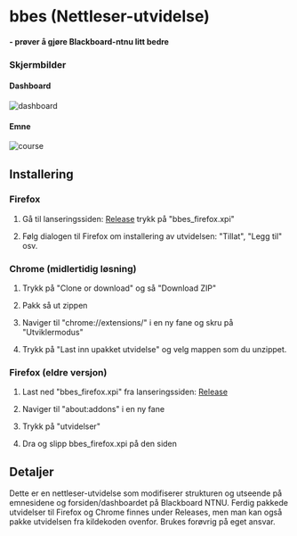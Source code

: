 # bbes (Nettleser-utvidelse)
#### - prøver å gjøre Blackboard-ntnu litt bedre

### Skjermbilder

#### Dashboard
![dashboard](https://user-images.githubusercontent.com/9072087/32926993-87bf8f34-cb4a-11e7-9b52-937d744cabe8.png)

#### Emne
![course](https://user-images.githubusercontent.com/9072087/32926997-8ddc0f96-cb4a-11e7-8aed-b42f0aafa3a5.png)



## Installering

### Firefox

1. Gå til lanseringssiden: [Release](https://github.com/KaHole/bbes/releases/latest) trykk på "bbes_firefox.xpi"

2. Følg dialogen til Firefox om installering av utvidelsen: "Tillat", "Legg til" osv.

### Chrome (midlertidig løsning)

1. Trykk på "Clone or download" og så "Download ZIP"

2. Pakk så ut zippen

3. Naviger til "chrome://extensions/" i en ny fane og skru på "Utviklermodus"

4. Trykk på "Last inn upakket utvidelse" og velg mappen som du unzippet.

### Firefox (eldre versjon)

1. Last ned "bbes_firefox.xpi" fra lanseringssiden:
[Release](https://github.com/KaHole/bbes/releases/latest)

2. Naviger til "about:addons" i en ny fane

3. Trykk på "utvidelser"

4. Dra og slipp bbes_firefox.xpi på den siden


## Detaljer

Dette er en nettleser-utvidelse som modifiserer strukturen og utseende på emnesidene og forsiden/dashboardet på Blackboard NTNU. Ferdig pakkede utvidelser til Firefox og Chrome finnes under Releases, men man kan også pakke utvidelsen fra kildekoden ovenfor.
Brukes forøvrig på eget ansvar.
